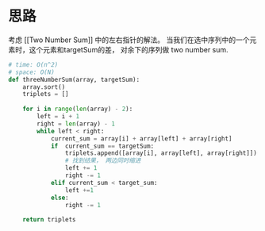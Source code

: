 
# 思路

考虑 [[Two Number Sum]] 中的左右指针的解法。 当我们在选中序列中的一个元素时，这个元素和targetSum的差， 对余下的序列做 two number sum.


```python
# time: O(n^2)
# space: O(N)
def threeNumberSum(array, targetSum):
	array.sort()
	triplets = []
	
	for i in range(len(array) - 2):
		left = i + 1
		right = len(array) - 1
		while left < right:
			current_sum = array[i] + array[left] + array[right]
			if  current_sum == targetSum:
				triplets.append([array[i], array[left], array[right]])
				# 找到结果， 两边同时缩进
				left += 1  
				right -= 1
			elif current_sum < target_sum:
				left +=1
			else: 
				right -= 1
			
	return triplets 
```